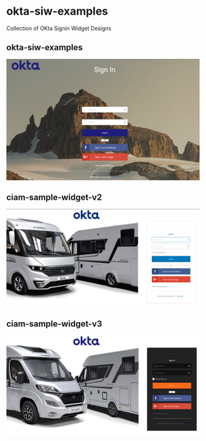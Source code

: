 # okta-siw-examples
Collection of OKta Signin Widget Designs

## okta-siw-examples <br>
<img src="/ciam-sample-siw-transparent/Capture.PNG" alt="drawing" width="600"/>

## ciam-sample-widget-v2
<img src="/ciam-sample-widget-v2/screenshot-1.PNG" alt="drawing" width="600"/>

## ciam-sample-widget-v3
<img src="/ciam-sample-widget-v3/screenshot-1.PNG" alt="drawing" width="600"/>
